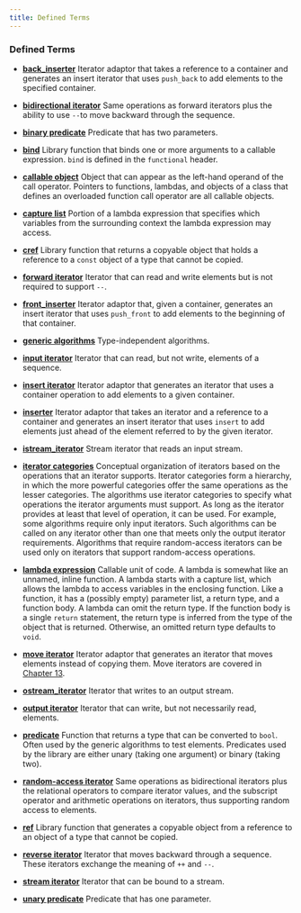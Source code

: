 ```yaml
---
title: Defined Terms
---
```


<h3 id="filepos2709584">Defined Terms</h3><ul><li><p><a href="099-10.2._a_first_look_at_the_algorithms.html#filepos2496180" id="filepos2709723"><strong>back_inserter</strong></a> Iterator adaptor that takes a reference to a container and generates an insert iterator that uses <code>push_back</code> to add elements to the specified container.</p></li><li><p><a href="102-10.5._structure_of_generic_algorithms.html#filepos2680212" id="filepos2710113"><strong>bidirectional iterator</strong></a> Same operations as forward iterators plus the ability to use <code>--</code>to move backward through the sequence.</p></li><li><p><a href="100-10.3._customizing_operations.html#filepos2521940" id="filepos2710462"><strong>binary predicate</strong></a> Predicate that has two parameters.</p></li><li><p><a href="100-10.3._customizing_operations.html#filepos2590610" id="filepos2710675"><strong>bind</strong></a> Library function that binds one or more arguments to a callable expression. <code>bind</code> is defined in the <code>functional</code> header.</p></li><li><p><a href="100-10.3._customizing_operations.html#filepos2535620" id="filepos2711085"><strong>callable object</strong></a> Object that can appear as the left-hand operand of the call operator. Pointers to functions, lambdas, and objects of a class that defines an overloaded function call operator are all callable objects.</p></li><li><p><a href="100-10.3._customizing_operations.html#filepos2537724" id="filepos2711463"><strong>capture list</strong></a> Portion of a lambda expression that specifies which variables from the surrounding context the lambda expression may access.</p></li><li><p><a href="100-10.3._customizing_operations.html#filepos2614288" id="filepos2711762"><strong>cref</strong></a> Library function that returns a copyable object that holds a reference to a <code>const</code> object of a type that cannot be copied.</p></li><li><p><a href="102-10.5._structure_of_generic_algorithms.html#filepos2679434" id="filepos2712113"><strong>forward iterator</strong></a> Iterator that can read and write elements but is not required to support <code>--</code>.</p></li><li><p><a href="101-10.4._revisiting_iterators.html#filepos2621152" id="filepos2712431"><strong>front_inserter</strong></a> Iterator adaptor that, given a container, generates an insert iterator that <a id="filepos2712584"></a>uses <code>push_front</code> to add elements to the beginning of that container.</p></li><li><p><a href="097-chapter_10._generic_algorithms.html#filepos2457726" id="filepos2712822"><strong>generic algorithms</strong></a> Type-independent algorithms.</p></li><li><p><a href="102-10.5._structure_of_generic_algorithms.html#filepos2675943" id="filepos2713031"><strong>input iterator</strong></a> Iterator that can read, but not write, elements of a sequence.</p></li><li><p><a href="099-10.2._a_first_look_at_the_algorithms.html#filepos2495420" id="filepos2713270"><strong>insert iterator</strong></a> Iterator adaptor that generates an iterator that uses a container operation to add elements to a given container.</p></li><li><p><a href="101-10.4._revisiting_iterators.html#filepos2621543" id="filepos2713561"><strong>inserter</strong></a> Iterator adaptor that takes an iterator and a reference to a container and generates an insert iterator that uses <code>insert</code> to add elements just ahead of the element referred to by the given iterator.</p></li><li><p><a href="101-10.4._revisiting_iterators.html#filepos2629726" id="filepos2713992"><strong>istream_iterator</strong></a> Stream iterator that reads an input stream.</p></li><li><p><a href="102-10.5._structure_of_generic_algorithms.html#filepos2672310" id="filepos2714214"><strong>iterator categories</strong></a> Conceptual organization of iterators based on the operations that an iterator supports. Iterator categories form a hierarchy, in which the more powerful categories offer the same operations as the lesser categories. The algorithms use iterator categories to specify what operations the iterator arguments must support. As long as the iterator provides at least that level of operation, it can be used. For example, some algorithms require only input iterators. Such algorithms can be called on any iterator other than one that meets only the output iterator requirements. Algorithms that require random-access iterators can be used only on iterators that support random-access operations.</p></li><li><p><a href="100-10.3._customizing_operations.html#filepos2536540" id="filepos2715084"><strong>lambda expression</strong></a> Callable unit of code. A lambda is somewhat like an unnamed, inline function. A lambda starts with a capture list, which allows the lambda to access variables in the enclosing function. Like a function, it has a (possibly empty) parameter list, a return type, and a function body. A lambda can omit the return type. If the function body is a single <code>return</code> statement, the return type is inferred from the type of the object that is returned. Otherwise, an omitted return type defaults to <code>void</code>.</p></li><li><p><a href="101-10.4._revisiting_iterators.html#filepos2619298" id="filepos2715882"><strong>move iterator</strong></a> Iterator adaptor that generates an iterator that moves elements instead of copying them. Move iterators are covered in <a href="120-chapter_13._copy_control.html#filepos3197881">Chapter 13</a>.</p></li><li><p><a href="101-10.4._revisiting_iterators.html#filepos2629998" id="filepos2716216"><strong>ostream_iterator</strong></a> Iterator that writes to an output stream.</p></li><li><p><a href="102-10.5._structure_of_generic_algorithms.html#filepos2678096" id="filepos2716436"><strong>output iterator</strong></a> Iterator that can write, but not necessarily read, elements.</p></li><li><p><a href="100-10.3._customizing_operations.html#filepos2521451" id="filepos2716674"><strong>predicate</strong></a> Function that returns a type that can be converted to <code>bool</code>. Often used by the generic algorithms to test elements. Predicates used by the library are either unary (taking one argument) or binary (taking two).</p></li><li><p><a href="102-10.5._structure_of_generic_algorithms.html#filepos2680939" id="filepos2717117"><strong>random-access iterator</strong></a> Same operations as bidirectional iterators plus the relational operators to compare iterator values, and the subscript operator and arithmetic operations on iterators, thus supporting random access to elements.</p></li><li><p><a href="100-10.3._customizing_operations.html#filepos2613447" id="filepos2717512"><strong>ref</strong></a> Library function that generates a copyable object from a reference to an object of a type that cannot be copied.</p></li><li><p><a href="101-10.4._revisiting_iterators.html#filepos2618932" id="filepos2717790"><strong>reverse iterator</strong></a> Iterator that moves backward through a sequence. These iterators exchange the meaning of <code>++</code> and <code>--</code>.</p></li><li><p><a href="101-10.4._revisiting_iterators.html#filepos2618641" id="filepos2718194"><strong>stream iterator</strong></a> Iterator that can be bound to a stream.</p></li><li><p><a href="100-10.3._customizing_operations.html#filepos2521820" id="filepos2718411"><strong>unary predicate</strong></a> Predicate that has one parameter.</p></li>
 
</ul>
